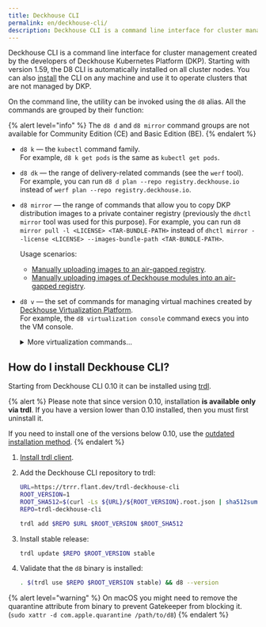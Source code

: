 ```yaml
---
title: Deckhouse CLI
permalink: en/deckhouse-cli/
description: Deckhouse CLI is a command line interface for cluster management created by the Deckhouse team.
---
```


Deckhouse CLI is a command line interface for cluster management created by the developers of Deckhouse Kubernetes Platform (DKP). Starting with version 1.59, the D8 CLI is automatically installed on all cluster nodes. You can also [install](#how-do-i-install-deckhouse-cli) the CLI on any machine and use it to operate clusters that are not managed by DKP.

On the command line, the utility can be invoked using the `d8` alias. All the commands are grouped by their function:

{% alert level="info" %}
The `d8 d` and `d8 mirror` command groups are not available for Community Edition (CE) and Basic Edition (BE).
{% endalert %}

* `d8 k` — the `kubectl` command family.  
    For example, `d8 k get pods` is the same as `kubectl get pods`.
* `d8 dk` — the range of delivery-related commands (see the `werf` tool).  
    For example, you can run `d8 d plan --repo registry.deckhouse.io` instead of `werf plan --repo registry.deckhouse.io`.

* `d8 mirror` — the range of commands that allow you to copy DKP distribution images to a private container registry (previously the `dhctl mirror` tool was used for this purpose).
  For example, you can run `d8 mirror pull -l <LICENSE> <TAR-BUNDLE-PATH>` instead of `dhctl mirror --license <LICENSE> --images-bundle-path <TAR-BUNDLE-PATH>`.

  Usage scenarios:

  - [Manually uploading images to an air-gapped registry](/products/kubernetes-platform/documentation/v1/deckhouse-faq.html#manually-uploading-images-to-an-air-gapped-registry).
  - [Manually uploading images of Deckhouse modules into an air-gapped registry](/products/kubernetes-platform/documentation/v1/deckhouse-faq.html#manually-uploading-images-of-deckhouse-modules-into-an-air-gapped-registry).

* `d8 v` — the set of commands for managing virtual machines created by [Deckhouse Virtualization Platform](/modules/virtualization/stable/).  
    For example, the `d8 virtualization console` command execs you into the VM console.

    <div markdown="0">
    <details><summary>More virtualization commands...</summary>
    <ul>
    <li><code>d8 v console</code> execs you into the VM console.</li>
    <li><code>d8 v port-forward</code> forwards local ports to the virtual machine.</li>
    <li><code>d8 v scp</code> uses the SCP client to work with files on the virtual machine.</li>
    <li><code>d8 v ssh</code> connects you to the virtual machine over SSH.</li>
    <li><code>d8 v vnc</code> connects you to the virtual machine over VNC.</li>
    </ul>
    </details>
    </div>

## How do I install Deckhouse CLI?


Starting from Deckhouse CLI 0.10 it can be installed using [trdl](https://trdl.dev/).

{% alert %}
Please note that since version 0.10, installation **is available only via trdl**. If you have a version lower than 0.10 installed, then you must first uninstall it.

If you need to install one of the versions below 0.10, use the [outdated installation method](https://deckhouse.ru/products/kubernetes-platform/documentation/v1.67/deckhouse-cli/#how-do-i-install-deckhouse-cli).
{% endalert %}

1. [Install trdl client](https://trdl.dev/quickstart.html#installing-the-client).
   
1. Add the Deckhouse CLI repository to trdl:

   ```bash
   URL=https://trrr.flant.dev/trdl-deckhouse-cli
   ROOT_VERSION=1
   ROOT_SHA512=$(curl -Ls ${URL}/${ROOT_VERSION}.root.json | sha512sum | tr -d '\-[:space:]\n')
   REPO=trdl-deckhouse-cli
   
   trdl add $REPO $URL $ROOT_VERSION $ROOT_SHA512
   ```

1. Install stable release:

   ```bash
   trdl update $REPO $ROOT_VERSION stable
   ```

1. Validate that the `d8` binary is installed:

   ```bash
   . $(trdl use $REPO $ROOT_VERSION stable) && d8 --version
   ```

{% alert level="warning" %}
On macOS you might need to remove the quarantine attribute from binary to prevent Gatekeeper from blocking it.
(`sudo xattr -d com.apple.quarantine /path/to/d8`)
{% endalert %}

